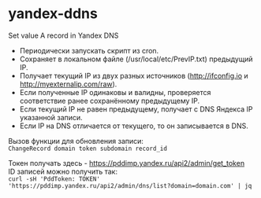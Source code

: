 # yandex-ddns
Set value A record in Yandex DNS 

- Периодически запускать скрипт из cron.
- Сохраняет в локальном файле (/usr/local/etc/PrevIP.txt) предыдущий IP.
- Получает текущий IP из двух разных источников (http://ifconfig.io и http://myexternalip.com/raw).
- Если полученные IP одинаковы и валидны, проверяется соответствие ранее сохранённому предыдущему IP.
- Если текущий IP не равен предыдущему, получает с DNS Яндекса IP указанной записи.
- Если IP на DNS отличается от текущего, то он записывается в DNS.

Вызов функции для обновления записи:\
`ChangeRecord domain token subdomain record_id`

Токен получать здесь - https://pddimp.yandex.ru/api2/admin/get_token \
ID записей можно получить так:\
`curl -sH 'PddToken: TOKEN' 'https://pddimp.yandex.ru/api2/admin/dns/list?domain=domain.com' | jq`
